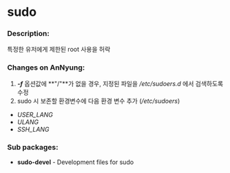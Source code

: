 # sudo

### Description:
특정한 유저에게 제한된 root 사용을 허락

### Changes on AnNyung:
1. **_-f_** 옵션값에 **"/"**가 없을 경우, 지정된 파일을 _/etc/sudoers.d_ 에서 검색하도록 수정
2. sudo 시 보존할 환경변수에 다음 환경 변수 추가 (_/etc/sudoers_)
 * _USER_LANG_
 * _ULANG_
 * _SSH_LANG_

### Sub packages:
* **sudo-devel** - Development files for sudo
